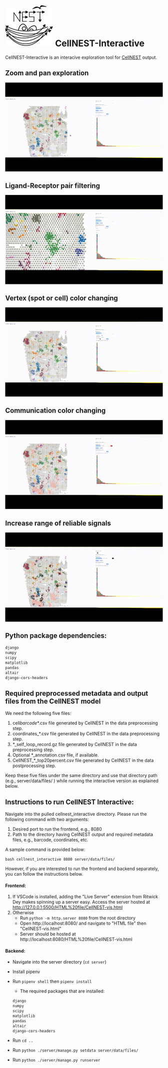 # ![alt text](https://github.com/schwartzlab-methods/cellnest-interactive/blob/main/cellnest_logo.svg) CellNEST-Interactive

CellNEST-Interactive is an interacive exploration tool for
[CellNEST](https://github.com/schwartzlab-methods/CellNEST) output.

## Zoom and pan exploration

![](img/cell_nest_zoom_small.gif)

## Ligand-Receptor pair filtering

![](img/cell_nest_select_small.gif)

## Vertex (spot or cell) color changing

![](img/cell_nest_node_color_small.gif)

## Communication color changing

![](img/cell_nest_edge_color_small.gif)

## Increase range of reliable signals

![](img/cell_nest_edge_increase_small.gif)

## Python package dependencies:

```
django
numpy
scipy
matplotlib
pandas
altair
django-cors-headers
```

## Required preprocessed metadata and output files from the CellNEST model

We need the following five files:

1. cell*barcode*\*.csv file generated by CellNEST in the data preprocessing step.
2. coordinates\_\*.csv file generated by CellNEST in the data preprocessing step.
3. \*\_self_loop_record.gz file generated by CellNEST in the data preprocessing step.
4. Optional \*\_annotation.csv file, if available.
5. CellNEST\_\*\_top20percent.csv file generated by CellNEST in the data postprocessing step.

Keep these five files under the same directory and use that directory path (e.g., server/data/files/ ) while running the interactive version as explained below.

## Instructions to run CellNEST Interactive:

Navigate into the pulled cellnest_interactive directory. Please run the following command with two arguments:

1. Desired port to run the frontend, e.g., 8080
2. Path to the directory having CellNEST output and required metadata files, e.g., barcode, coordinates, etc.

A sample command is provided below:

```
bash cellnest_interactive 8080 server/data/files/
```

However, if you are interested to run the frontend and backend separately, you can follow the instructions below.

#### Frontend:

1. If VSCode is installed, adding the "Live Server" extension from Ritwick Dey makes spinning up a server easy. Access the server hosted at http://127.0.0.1:5500/HTML%20file/CellNEST-vis.html
2. Otherwise
   - Run `python -m http.server 8080` from the root directory
   - Open http://localhost:8080/ and navigate to "HTML file" then "CellNEST-vis.html"
   - Server should be hosted at http://localhost:8080/HTML%20file/CellNEST-vis.html

#### Backend:

- Navigate into the server directory (`cd server`)
- Install pipenv
- Run `pipenv shell` then `pipenv install`

  - The required packages that are installed:

  ```
  django
  numpy
  scipy
  matplotlib
  pandas
  altair
  django-cors-headers
  ```

- Run `cd ..`
- Run `python ./server/manage.py setdata server/data/files/`
- Run `python ./server/manage.py runserver`
